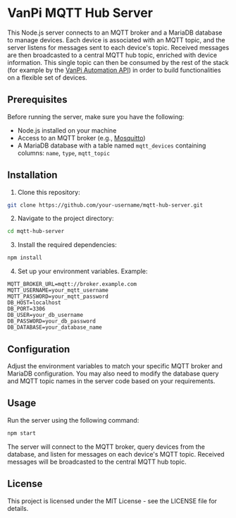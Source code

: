# VanPi MQTT Hub Server

This Node.js server connects to an MQTT broker and a MariaDB database to manage devices. Each device is associated with an MQTT topic, and the server listens for messages sent to each device's topic. Received messages are then broadcasted to a central MQTT hub topic, enriched with device information. This single topic can then be consumed by the rest of the stack (for example by the [VanPi Automation API](https://github.com/coconup/vanpi-automation-api)) in order to build functionalities on a flexible set of devices.

## Prerequisites

Before running the server, make sure you have the following:

* Node.js installed on your machine
* Access to an MQTT broker (e.g., [Mosquitto](https://mosquitto.org/))
* A MariaDB database with a table named `mqtt_devices` containing columns: `name`, `type`, `mqtt_topic`

## Installation

1. Clone this repository:

```bash
git clone https://github.com/your-username/mqtt-hub-server.git
```

2. Navigate to the project directory:

```bash
cd mqtt-hub-server
```

3. Install the required dependencies:

```bash
npm install
```

4. Set up your environment variables. Example:

```env
MQTT_BROKER_URL=mqtt://broker.example.com
MQTT_USERNAME=your_mqtt_username
MQTT_PASSWORD=your_mqtt_password
DB_HOST=localhost
DB_PORT=3306
DB_USER=your_db_username
DB_PASSWORD=your_db_password
DB_DATABASE=your_database_name
```

## Configuration

Adjust the environment variables to match your specific MQTT broker and MariaDB configuration. You may also need to modify the database query and MQTT topic names in the server code based on your requirements.

## Usage

Run the server using the following command:

```bash
npm start
```

The server will connect to the MQTT broker, query devices from the database, and listen for messages on each device's MQTT topic. Received messages will be broadcasted to the central MQTT hub topic.

## License

This project is licensed under the MIT License - see the LICENSE file for details.